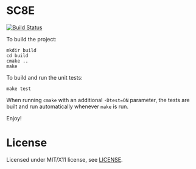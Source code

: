 SC8E
====

[![Build Status](https://travis-ci.org/lejar/SC8E.png?branch=master)](https://travis-ci.org/lejar/SC8E)

To build the project:

```
mkdir build
cd build
cmake ..
make
```

To build and run the unit tests:

```
make test
```

When running `cmake` with an additional `-Dtest=ON` parameter, the tests are
built and run automatically whenever `make` is run.

Enjoy!

License
=======

Licensed under MIT/X11 license, see [LICENSE](https://github.com/lejar/SC8E/blob/master/LICENSE).

